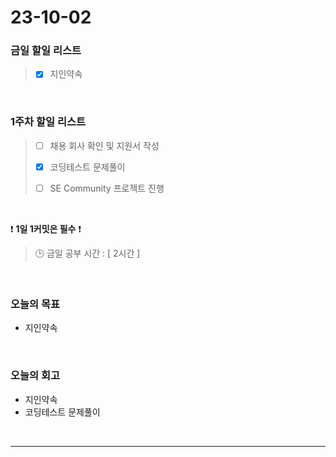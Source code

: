 # 23-10-02
### 금일 할일 리스트
> - [x]  지인약속



<br/>

### 1주차 할일 리스트  
> - [ ]  채용 회사 확인 및 지원서 작성
>
> - [x]  코딩테스트 문제풀이
>
> - [ ]  SE Community 프로젝트 진행

<br/>

❗ **1일 1커밋은 필수** ❗
> 🕒 금일 공부 시간 : [ 2시간 ]
  
<br/>

### 오늘의 목표
- 지인약속

<br>

### 오늘의 회고
- 지인약속
- 코딩테스트 문제풀이


<br/>

------------  
